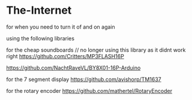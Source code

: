 # The-Internet
for when you need to turn it of and on again

using the following libraries

for the cheap soundboards
// no longer using this library as it didnt work right https://github.com/Critters/MP3FLASH16P

https://github.com/NachtRaveVL/BY8X01-16P-Arduino

for the 7 segment display
https://github.com/avishorp/TM1637

for the rotary encoder
https://github.com/mathertel/RotaryEncoder
